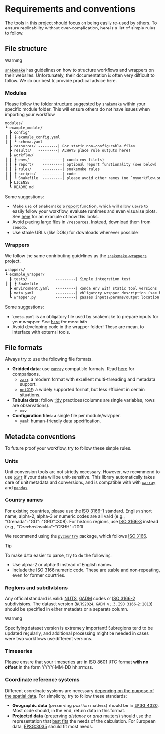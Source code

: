 # Requirements and conventions

The tools in this project should focus on being easily re-used by others.
To ensure replicability without over-complication, here is a list of simple rules to follow.

## File structure

>[!warning]
>[`snakemake`](https://snakemake.readthedocs.io/en/stable/) has guidelines on how to structure workflows and wrappers on their websites.
>Unfortunately, their documentation is often very difficult to follow.
>We do our best to provide practical advice here.

### Modules

Please follow the [folder structure](https://snakemake.readthedocs.io/en/stable/snakefiles/deployment.html#distribution-and-reproducibility) suggested by `snakemake` within your specific module folder. This will ensure others do not have issues when importing your workflow.

```txt
modules/
┗ example_module/
  ┣ config/
┃ ┃ ┣ example_config.yaml
┃ ┃ ┗ schema.yaml
  ┣ resources/ ---------| For static non-configurable files
  ┣ results/   ---------| ALWAYS place rule outputs here!
  ┣ workflow/
┃ ┃ ┣ envs/      ---------| conda env file(s)
┃ ┃ ┣ report/    ---------| optional report functionality (see below)
┃ ┃ ┣ rules/     ---------| snakemake rules
┃ ┃ ┣ scripts/   ---------| code
┃ ┃ ┗ Snakefile  ---------| please avoid other names (no `myworkflow.smk`)
  ┣ LICENSE
  ┗ README.md
```

Some suggestions:

- Make use of snakemake's [report](https://snakemake.readthedocs.io/en/stable/snakefiles/reporting.html) function, which will allow users to easily follow your workflow, evaluate runtimes and even visualise plots. See [here](https://snakemake.github.io/resources/report.html) for an example of how this looks.
- Avoid placing large files in `/resources`. Instead, download them from `zenodo`.
- Use stable URLs (like DOIs) for downloads whenever possible!

### Wrappers

We follow the same contributing guidelines as the [`snakemake-wrappers`](https://snakemake-wrappers.readthedocs.io/en/stable/contributing.html) project.

```txt
wrappers/
┗ example_wrapper/
  ┣ tests/             ---------| Simple integration test
┃ ┃ ┣ Snakefile
  ┣ environment.yaml   ---------| conda env with static tool versions
  ┣ meta.yaml          ---------| obligatory wrapper description (see below)
  ┗ wrapper.py         ---------| passes inputs/params/output location to the wrapped tool
```

Some suggestions:

- `\meta.yaml` is an obligatory file used by snakemake to prepare inputs for your wrapper. See [here](https://snakemake-wrappers.readthedocs.io/en/stable/contributing.html#meta-yaml-file) for more info.
- Avoid developing code in the wrapper folder! These are meant to interface with external tools.

## File formats

Always try to use the following file formats.

- **Gridded data**: use [`xarray`](https://docs.xarray.dev/en/stable/) compatible formats. Read [here](https://help.marine.copernicus.eu/en/articles/8176692-how-to-choose-between-netcdf-and-zarr-format-using-the-toolbox) for comparisons.
  - [`zarr`](https://zarr.readthedocs.io/en/stable/): a modern format with excellent multi-threading and metadata support.
  - [`netCDF`](https://en.wikipedia.org/wiki/NetCDF): a widely supported format, but less efficient in certain situations.
- **Tabular data**: follow [tidy](https://vita.had.co.nz/papers/tidy-data.pdf) practices (columns are single variables, rows are observations).
  - `csv`
- **Configuration files**: a single file per module/wrapper.
  - [`yaml`](https://yaml.org/): human-friendly data specification.

## Metadata conventions

To future proof your workflow, try to follow these simple rules.

### Units

Unit conversion tools are not strictly necessary.
However, we recommend to use [`pint`](https://pint.readthedocs.io/en/stable/) if your data will be unit-sensitive.
This library automatically takes care of unit metadata and conversions, and is compatible with with [`xarray`](https://github.com/xarray-contrib/pint-xarray) and [`pandas`](https://github.com/hgrecco/pint-pandas).

### Country names

For existing countries, please use the [ISO 3166-1](https://en.wikipedia.org/wiki/ISO_3166-1) standard.
English short name, alpha-2, alpha-3 or numeric codes are all valid (e.g., "Grenada"::"GD"::"GRD"::308).
For historic regions, use [ISO 3166-3](https://en.wikipedia.org/wiki/ISO_3166-3) instead (e.g., "Czechoslovakia"::"CSHH"::200).

We recommend using the [`pycountry`](https://github.com/pycountry/pycountry) package, which follows [ISO 3166](https://en.wikipedia.org/wiki/ISO_3166).

>[!tip]
>To make data easier to parse, try to do the following:
>
>- Use alpha-2 or alpha-3 instead of English names.
>- Include the ISO 3166 numeric code. These are stable and non-repeating, even for former countries.

### Regions and subdivisions

Any official standard is valid: [NUTS](https://ec.europa.eu/eurostat/web/nuts), [GADM](https://gadm.org/) codes or [ISO 3166-2](https://en.wikipedia.org/wiki/ISO_3166-2) subdivisions.
The dataset version (`NUTS2024`, `GADM v1.3`, `ISO 3166-2:2013`) should be specified in either metadata or a separate column.

>[!warning]
> Specifying dataset version is extremely important! Subregions tend to be updated regularly, and additional processing might be needed in cases were two workflows use different versions.

### Timeseries

Please ensure that your timeseries are in [ISO 8601](https://en.wikipedia.org/wiki/ISO_8601) UTC format **with no offset** in the form YYYY-MM-DD hh:mm:ss.

### Coordinate reference systems

Different coordinate systems are necessary [depending on the purpose of the spatial data](https://www.esri.com/arcgis-blog/products/arcgis-pro/mapping/gcs_vs_pcs/).
For simplicity, try to follow these standards:

- **Geographic data** (preserving *position* matters) should be in [EPSG 4326](https://epsg.io/4326). Most code should, in the end, return data in this format.
- **Projected data** (preserving *distance* or *area* matters) should use the representation that [best fits](https://learn.arcgis.com/en/projects/choose-the-right-projection/) the needs of the calculation. For European data, [EPSG:3035](https://epsg.io/3035) should fit most needs.
